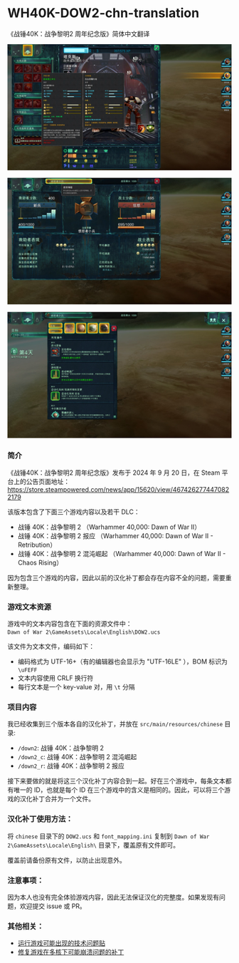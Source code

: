 # WH40K-DOW2-chn-translation

《战锤40K：战争黎明2 周年纪念版》简体中文翻译

![](_imgs/15620_3377.jpg)

![](_imgs/15620_3378.jpg)

![](_imgs/15620_3379.jpg)

### 简介

《战锤40K：战争黎明2 周年纪念版》发布于 2024 年 9 月 20 日，在 Steam 平台上的公告页面地址：
https://store.steampowered.com/news/app/15620/view/4674262774470822179

该版本包含了下面三个游戏内容以及若干 DLC：
- 战锤 40K：战争黎明 2 （Warhammer 40,000: Dawn of War II）
- 战锤 40K：战争黎明 2 报应 （Warhammer 40,000: Dawn of War II - Retribution）
- 战锤 40K：战争黎明 2 混沌崛起 （Warhammer 40,000: Dawn of War II - Chaos Rising）

因为包含三个游戏的内容，因此以前的汉化补丁都会存在内容不全的问题，需要重新整理。

### 游戏文本资源

游戏中的文本内容包含在下面的资源文件中：<br>
`Dawn of War 2\GameAssets\Locale\English\DOW2.ucs`

该文件为文本文件，编码如下：
- 编码格式为 UTF-16+（有的编辑器也会显示为 "UTF-16LE" ），BOM 标识为 `\uFEFF`
- 文本内容使用 CRLF 换行符
- 每行文本是一个 key-value 对，用 `\t` 分隔

### 项目内容

我已经收集到三个版本各自的汉化补丁，并放在 `src/main/resources/chinese` 目录:
- `/down2`: 战锤 40K：战争黎明 2
- `/down2_c`: 战锤 40K：战争黎明 2 混沌崛起
- `/down2_r`: 战锤 40K：战争黎明 2 报应

接下来要做的就是将这三个汉化补丁内容合到一起。好在三个游戏中，每条文本都有唯一的
ID，也就是每个 ID 在三个游戏中的含义是相同的。因此，可以将三个游戏的汉化补丁合并为一个文件。

### 汉化补丁使用方法：

将 `chinese` 目录下的 `DOW2.ucs` 和 `font_mapping.ini` 复制到 `Dawn of War 2\GameAssets\Locale\English\` 目录下，覆盖原有文件即可。

覆盖前请备份原有文件，以防止出现意外。

### 注意事项：

因为本人也没有完全体验游戏内容，因此无法保证汉化的完整度。如果发现有问题，欢迎提交 issue 或 PR。

### 其他相关：

- [运行游戏可能出现的技术问题贴](https://steamcommunity.com/sharedfiles/filedetails/?id=2964024221)
- [修复游戏在多核下可能崩溃问题的补丁](https://github.com/maximumgame/DOW2CoreFix/releases/tag/v1.0)
